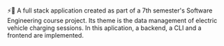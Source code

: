 ⚡️🚗 A full stack application created as part of a 7th semester's Software Engineering course project. Its theme is the data management of electric vehicle charging sessions.
In this aplication, a backend, a CLI and a frontend are implemented.
